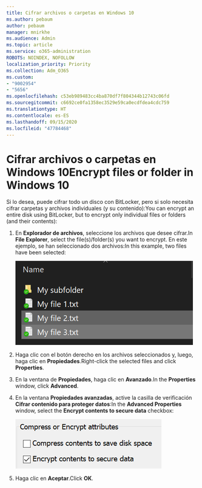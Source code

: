 ```yaml
---
title: Cifrar archivos o carpetas en Windows 10
ms.author: pebaum
author: pebaum
manager: mnirkhe
ms.audience: Admin
ms.topic: article
ms.service: o365-administration
ROBOTS: NOINDEX, NOFOLLOW
localization_priority: Priority
ms.collection: Adm_O365
ms.custom:
- "9002954"
- "5656"
ms.openlocfilehash: c53eb989483cc4ba870df7f804344b12743c06fd
ms.sourcegitcommit: c6692ce0fa1358ec3529e59ca0ecdfdea4cdc759
ms.translationtype: HT
ms.contentlocale: es-ES
ms.lasthandoff: 09/15/2020
ms.locfileid: "47784468"
---
```

# <a name="encrypt-files-or-folder-in-windows-10"></a><span data-ttu-id="23b20-102">Cifrar archivos o carpetas en Windows 10</span><span class="sxs-lookup"><span data-stu-id="23b20-102">Encrypt files or folder in Windows 10</span></span>

<span data-ttu-id="23b20-103">Si lo desea, puede cifrar todo un disco con BitLocker, pero si solo necesita cifrar carpetas y archivos individuales (y su contenido):</span><span class="sxs-lookup"><span data-stu-id="23b20-103">You can encrypt an entire disk using BitLocker, but to encrypt only individual files or folders (and their contents):</span></span>

1. <span data-ttu-id="23b20-104">En **Explorador de archivos**, seleccione los archivos que desee cifrar.</span><span class="sxs-lookup"><span data-stu-id="23b20-104">In **File Explorer**, select the file(s)/folder(s) you want to encrypt.</span></span> <span data-ttu-id="23b20-105">En este ejemplo, se han seleccionado dos archivos:</span><span class="sxs-lookup"><span data-stu-id="23b20-105">In this example, two files have been selected:</span></span>

    ![Seleccionar los archivos o carpetas a cifrar](media/select-for-encrypting.png)

2. <span data-ttu-id="23b20-107">Haga clic con el botón derecho en los archivos seleccionados y, luego, haga clic en **Propiedades**.</span><span class="sxs-lookup"><span data-stu-id="23b20-107">Right-click the selected files and click **Properties**.</span></span>

3. <span data-ttu-id="23b20-108">En la ventana de **Propiedades**, haga clic en **Avanzado**.</span><span class="sxs-lookup"><span data-stu-id="23b20-108">In the **Properties** window, click **Advanced**.</span></span>

4. <span data-ttu-id="23b20-109">En la ventana **Propiedades avanzadas**, active la casilla de verificación **Cifrar contenido para proteger datos**:</span><span class="sxs-lookup"><span data-stu-id="23b20-109">In the **Advanced Properties** window, select the **Encrypt contents to secure data** checkbox:</span></span>

    ![Cifrar contenido](media/encrypt-contents.png)

5. <span data-ttu-id="23b20-111">Haga clic en **Aceptar**.</span><span class="sxs-lookup"><span data-stu-id="23b20-111">Click **OK**.</span></span>
